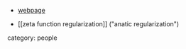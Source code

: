 

* [webpage](http://www.math.rutgers.edu/~speer/)

* [[zeta function regularization]] ("anatic regularization")

category: people
